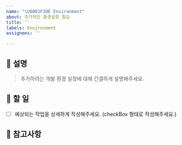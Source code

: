 ```yaml
---
name: "\U0001F30E Environment"
about: 추가적인 환경설정 필요
title: ''
labels: Environment
assignees: ''

---
```


## 📄 설명

> 추가하려는 개발 환경 설정에 대해 간결하게 설명해주세요.

## 🏁 할 일

- [ ] 예상되는 작업을 상세하게 작성해주세요. (checkBox 형태로 작성해주세요.)

## 🫡 참고사항
